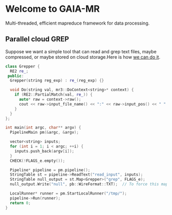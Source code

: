 Welcome to GAIA-MR
============

Multi-threaded, efficient mapreduce framework for data processing.

## Parallel cloud GREP
Suppose we want a simple tool that can read and grep text files, maybe compressed, or maybe stored
on cloud storage.Here is how [we can do it](https://github.com/romange/gaia/blob/master/examples/mrgrep.cc).

```cpp
class Grepper {
  RE2 re_;
 public:
  Grepper(string reg_exp) : re_(reg_exp) {}

  void Do(string val, mr3::DoContext<string>* context) {
    if (RE2::PartialMatch(val, re_)) {
      auto* raw = context->raw();
      cout << raw->input_file_name() << ":" << raw->input_pos() << " " << val << endl;
    }
  }
};

int main(int argc, char** argv) {
  PipelineMain pm(&argc, &argv);

  vector<string> inputs;
  for (int i = 1; i < argc; ++i) {
    inputs.push_back(argv[i]);
  }
  CHECK(!FLAGS_e.empty());

  Pipeline* pipeline = pm.pipeline();
  StringTable st = pipeline->ReadText("read_input", inputs);
  StringTable null_output = st.Map<Grepper>("grep", FLAGS_e);
  null_output.Write("null", pb::WireFormat::TXT);  // To force this mapper to run.

  LocalRunner* runner = pm.StartLocalRunner("/tmp/");
  pipeline->Run(runner);
  return 0;
}
```
